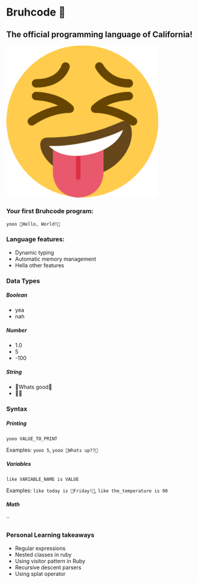 # Bruhcode 🤙
## The official programming language of California!

![logo](logo.png)


### Your first Bruhcode program:
```
yooo 👀Hello, World!👀
```

### Language features:

- Dynamic typing
- Automatic memory management
- Hella other features


### Data Types

##### Boolean
- yea
- nah

##### Number
- 1.0
- 5
- -100

##### String
- 👀Whats good👀
- 👀👀

### Syntax

##### Printing
`yooo VALUE_TO_PRINT`

Examples:
`yooo 5`, `yooo 👀Whats up??👀`

##### Variables
`like VARIABLE_NAME is VALUE`

Examples:
`like today is 👀Friday!👀`, `like the_temperature is 90`

##### Math
``



### Personal Learning takeaways
- Regular expressions
- Nested classes in ruby
- Using visitor pattern in Ruby
- Recursive descent parsers
- Using splat operator